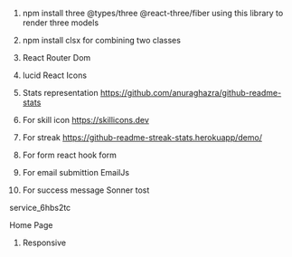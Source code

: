1. npm install three @types/three @react-three/fiber
using this library to render three models

2. npm install clsx
for combining two classes

3. React Router Dom

4. lucid React Icons

5. Stats representation
https://github.com/anuraghazra/github-readme-stats

6. For skill icon
https://skillicons.dev

7. For streak
https://github-readme-streak-stats.herokuapp/demo/

8. For form 
react hook form

9. For email submittion
EmailJs

10. For success message 
Sonner tost

service_6hbs2tc



<!-- Problems -->
Home Page
1. Responsive